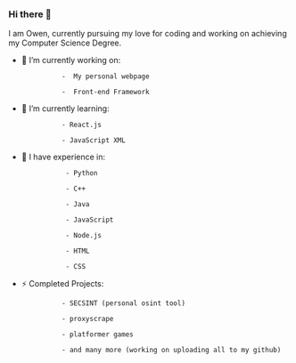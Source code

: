 ### Hi there 👋

I am Owen, currently pursuing my love for coding and working on achieving my Computer Science Degree.

- 🔭 I’m currently working on:
  
                -  My personal webpage
  
                -  Front-end Framework
  
- 🌱 I’m currently learning:
  
                - React.js
  
                - JavaScript XML

- 👀 I have experience in:
  
                 - Python

                 - C++

                 - Java

                 - JavaScript

                 - Node.js

                 - HTML

                 - CSS
  
- ⚡ Completed Projects:
  
                - SECSINT (personal osint tool)
  
                - proxyscrape
  
                - platformer games
  
                - and many more (working on uploading all to my github)
